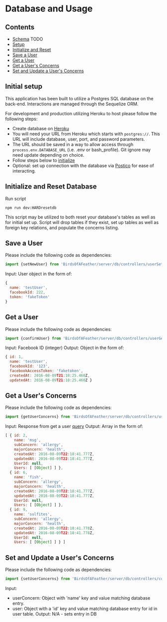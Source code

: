 # Database and Usage #

## Contents ##
* [Schema]() TODO
* [Setup](#initial-setup)
* [Initialize and Reset](#initialize-and-reset-database)
* [Save a User](#save-a-user)
* [Get a User](#get-a-user)
* [Get a User's Concerns](#get-a-user\'s-concerns)
* [Set and Update a User's Concerns](#set-and-update-a-user\'s-concerns)

## Initial setup ##
This application has been built to utilize a Postgres SQL database on the back-end. Interactions are managed through the Sequelize ORM.

For development and production utilizing Heroku to host please follow the following steps:
* Create database on [Heroku](https://www.heroku.com/postgres)
* You will need your URL from Heroku which starts with `postgres://`. This URL will include database, user, port, and password parameters.
* The URL should be saved in a way to allow access through `process.env.DATABASE_URL` (i.e. .env or bash_profile). Git ignore may need update depending on choice.
* Follow steps below to [initialize](#initialize-and-reset-database)
* Optional: set up connection with the database via [Postico](https://eggerapps.at/postico/) for ease of interacting.

## Initialize and Reset Database ##
Run script
```
npm run dev:HARDresetdb
```
This script may be utilized to both reset your database's tables as well as for initial set up.
Script will drop tables if they exist, set up tables as well as foreign key relations, and populate the concerns listing.

## Save a User ##
Please include the following code as dependencies:
```javascript
import {setNewUser} from 'BirdsOfAFeather/server/db/controllers/userSet'
```
Input: User object in the form of:
```javascript
{
  name: 'testUser',
  facebookId: 222,
  token: 'fakeToken'
}
```

## Get a User ##
Please include the following code as dependencies:
```javascript
import {confirmUser} from 'BirdsOfAFeather/server/db/controllers/userGet'
```
Input: Facebook ID (integer)
Output: Object in the form of:
```javascript
{ id: 1,
  name: 'testUser',
  facebookId: '123',
  facebookAccessToken: 'faketoken',
  createdAt: 2016-08-09T21:18:25.460Z,
  updatedAt: 2016-08-09T21:18:25.460Z }
```

## Get a User's Concerns ##
Please include the following code as dependencies:
```javascript
import {getUserConcerns} from 'BirdsOfAFeather/server/db/controllers/userGet'
```
Input: Response from get a user [query](#get-a-user)
Output: Array in the form of:
```javascript
[ { id: 2,
    name: 'msg',
    subConcern: 'allergy',
    majorConcern: 'health',
    createdAt: 2016-08-09T22:18:41.777Z,
    updatedAt: 2016-08-09T22:18:41.777Z,
    UserId: null,
    Users: [ [Object] ] },
  { id: 6,
    name: 'fish',
    subConcern: 'allergy',
    majorConcern: 'health',
    createdAt: 2016-08-09T22:18:41.777Z,
    updatedAt: 2016-08-09T22:18:41.777Z,
    UserId: null,
    Users: [ [Object] ] },
  { id: 9,
    name: 'sulfites',
    subConcern: 'allergy',
    majorConcern: 'health',
    createdAt: 2016-08-09T22:18:41.778Z,
    updatedAt: 2016-08-09T22:18:41.778Z,
    UserId: null,
    Users: [ [Object] ] } ]
```

## Set and Update a User's Concerns ##
Please include the following code as dependencies:
```javascript
import {setUserConcerns} from 'BirdsOfAFeather/server/db/controllers/concernSet'
```
Input:
  * userConcern: Object with 'name' key and value matching database entry.
  * user: Object with a 'id' key and value matching database entry for id in user table.
Output: N/A - sets entry in DB
